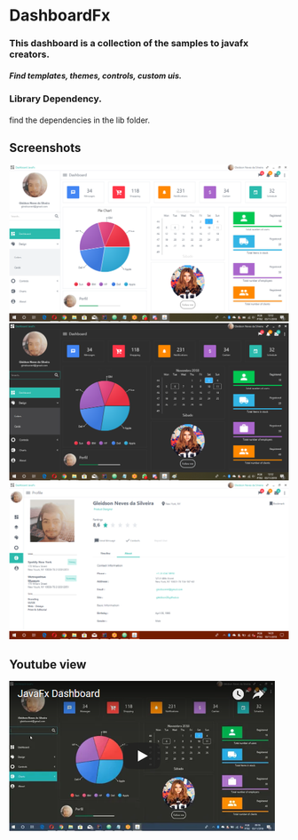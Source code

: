# DashboardFx
### This dashboard is a collection of the samples to javafx creators.
##### Find templates, themes, controls, custom uis.


### Library Dependency.
#### 
find the dependencies in the lib folder. 

## Screenshots

![Guide](src/com/gn/module/media/dashlight.png)
![Guide](src/com/gn/module/media/dashdark.png)
![Guide](src/com/gn/module/media/profile.png)

    
## Youtube view   
[![Youtube link](src/com/gn/module/media/youtube.png)](https://youtu.be/hZsYU7UbWmU)
